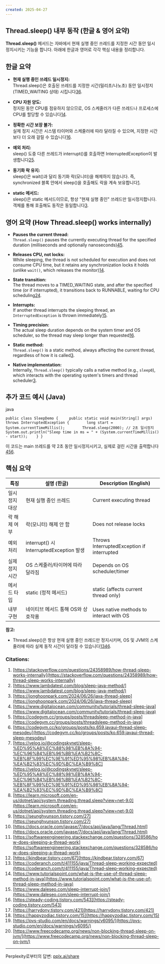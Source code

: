 ```yaml
---
created: 2025-04-27
---
```

## Thread.sleep() 내부 동작 (한글 & 영어 요약)

**Thread.sleep()** 메서드는 자바에서 현재 실행 중인 쓰레드를 지정한 시간 동안 일시 정지시키는 기능을 합니다. 아래에 한글과 영어로 각각 핵심 내용을 정리합니다.

## **한글 요약**

- **현재 실행 중인 쓰레드 일시정지:**  
    Thread.sleep()은 호출된 쓰레드를 지정한 시간(밀리초/나노초) 동안 일시정지(TIMED_WAITING 상태) 시킵니다[3](https://jonghoonpark.com/2024/06/26/java-thread-sleep)[6](https://codegym.cc/ko/groups/posts/ko.659.javaui-thread-sleep-mesodeu).
    
- **CPU 자원 양도:**  
    정지된 동안 CPU를 점유하지 않으므로, OS 스케줄러가 다른 쓰레드나 프로세스에 CPU를 할당할 수 있습니다[1](https://stackoverflow.com/questions/24358989/how-thread-sleep-works-internally)[4](https://www.digitalocean.com/community/tutorials/thread-sleep-java).
    
- **정확한 시간 보장 불가:**  
    실제 정지 시간은 시스템 타이머와 스케줄러에 따라 달라질 수 있으며, 지정한 시간보다 더 오래 걸릴 수 있습니다[1](https://stackoverflow.com/questions/24358989/how-thread-sleep-works-internally)[6](https://codegym.cc/ko/groups/posts/ko.659.javaui-thread-sleep-mesodeu).
    
- **예외 처리:**  
    sleep() 도중 다른 쓰레드가 interrupt()를 호출하면 InterruptedException이 발생합니다[2](https://www.lambdatest.com/blog/sleep-java-method/)[5](https://codegym.cc/groups/posts/threadsleep-method-in-java).
    
- **동기화 락 유지:**  
    sleep()은 wait()과 달리 동기화 락(모니터)을 해제하지 않습니다. 즉, synchronized 블록 안에서 sleep()을 호출해도 락을 계속 보유합니다[1](https://stackoverflow.com/questions/24358989/how-thread-sleep-works-internally).
    
- **static 메서드:**  
    sleep()은 static 메서드이므로, 항상 "현재 실행 중인" 쓰레드만 일시정지합니다. 객체를 통해 호출해도 동작은 동일합니다[3](https://jonghoonpark.com/2024/06/26/java-thread-sleep).
    

## **영어 요약 (How Thread.sleep() works internally)**

- **Pauses the current thread:**  
    `Thread.sleep()` pauses the currently executing thread for the specified duration (milliseconds and optionally nanoseconds)[4](https://www.digitalocean.com/community/tutorials/thread-sleep-java)[5](https://codegym.cc/groups/posts/threadsleep-method-in-java).
    
- **Releases CPU, not locks:**  
    While sleeping, the thread is not scheduled for execution and does not consume CPU time, but it retains any synchronization locks it holds (unlike `wait()`, which releases the monitor)[1](https://stackoverflow.com/questions/24358989/how-thread-sleep-works-internally)[4](https://www.digitalocean.com/community/tutorials/thread-sleep-java).
    
- **State transition:**  
    The thread moves to a TIMED_WAITING state, and after the specified time (or if interrupted), it transitions back to RUNNABLE, waiting for CPU scheduling[2](https://www.lambdatest.com/blog/sleep-java-method/)[4](https://www.digitalocean.com/community/tutorials/thread-sleep-java).
    
- **Interrupts:**  
    If another thread interrupts the sleeping thread, an `InterruptedException` is thrown immediately[1](https://stackoverflow.com/questions/24358989/how-thread-sleep-works-internally)[5](https://codegym.cc/groups/posts/threadsleep-method-in-java).
    
- **Timing precision:**  
    The actual sleep duration depends on the system timer and OS scheduler, so the thread may sleep longer than requested[1](https://stackoverflow.com/questions/24358989/how-thread-sleep-works-internally)[6](https://codegym.cc/ko/groups/posts/ko.659.javaui-thread-sleep-mesodeu).
    
- **Static method:**  
    `Thread.sleep()` is a static method, always affecting the current thread, regardless of how it is called[3](https://jonghoonpark.com/2024/06/26/java-thread-sleep).
    
- **Native implementation:**  
    Internally, `Thread.sleep()` typically calls a native method (e.g., `sleep0`), which interacts with the operating system's timers and thread scheduler[3](https://jonghoonpark.com/2024/06/26/java-thread-sleep).
    

## **추가 코드 예시 (Java)**

java

`public class SleepDemo {     public static void main(String[] args) throws InterruptedException {        long start = System.currentTimeMillis();        Thread.sleep(2000); // 2초 일시정지        System.out.println("Sleep time in ms = " + (System.currentTimeMillis() - start));    } }`

이 코드는 main 쓰레드를 약 2초 동안 일시정지시키고, 실제로 걸린 시간을 출력합니다[4](https://www.digitalocean.com/community/tutorials/thread-sleep-java)[5](https://codegym.cc/groups/posts/threadsleep-method-in-java)[6](https://codegym.cc/ko/groups/posts/ko.659.javaui-thread-sleep-mesodeu).

## **핵심 요약**

|특징|설명 (한글)|Description (English)|
|---|---|---|
|일시정지 대상|현재 실행 중인 쓰레드|Current executing thread|
|락 해제 여부|락(모니터) 해제 안 함|Does not release locks|
|예외 처리|interrupt() 시 InterruptedException 발생|Throws InterruptedException if interrupted|
|실제 정지 시간|OS 스케줄러/타이머에 따라 달라짐|Depends on OS scheduler/timer|
|메서드 타입|static (정적 메서드)|static (affects current thread only)|
|내부 구현|네이티브 메서드 통해 OS와 상호작용|Uses native methods to interact with OS|

**참고:**

- Thread.sleep()은 항상 현재 실행 중인 쓰레드만 정지시키며, OS 및 JVM의 스케줄러에 따라 실제 동작 시간이 달라질 수 있습니다[1](https://stackoverflow.com/questions/24358989/how-thread-sleep-works-internally)[3](https://jonghoonpark.com/2024/06/26/java-thread-sleep)[4](https://www.digitalocean.com/community/tutorials/thread-sleep-java)[6](https://codegym.cc/ko/groups/posts/ko.659.javaui-thread-sleep-mesodeu).
    

### Citations:

1. [https://stackoverflow.com/questions/24358989/how-thread-sleep-works-internally](https://stackoverflow.com/questions/24358989/how-thread-sleep-works-internally)
2. [https://www.lambdatest.com/blog/sleep-java-method/](https://www.lambdatest.com/blog/sleep-java-method/)
3. [https://jonghoonpark.com/2024/06/26/java-thread-sleep](https://jonghoonpark.com/2024/06/26/java-thread-sleep)
4. [https://www.digitalocean.com/community/tutorials/thread-sleep-java](https://www.digitalocean.com/community/tutorials/thread-sleep-java)
5. [https://codegym.cc/groups/posts/threadsleep-method-in-java](https://codegym.cc/groups/posts/threadsleep-method-in-java)
6. [https://codegym.cc/ko/groups/posts/ko.659.javaui-thread-sleep-mesodeu](https://codegym.cc/ko/groups/posts/ko.659.javaui-thread-sleep-mesodeu)
7. [https://velog.io/@codingskynet/sleep-%ED%95%A8%EC%88%98%EB%8A%94-%EC%96%B4%EB%96%BB%EA%B2%8C-%EB%8F%99%EC%9E%91%ED%95%98%EB%8A%94-%EA%B2%83%EC%9D%BC%EA%B9%8C](https://velog.io/@codingskynet/sleep-%ED%95%A8%EC%88%98%EB%8A%94-%EC%96%B4%EB%96%BB%EA%B2%8C-%EB%8F%99%EC%9E%91%ED%95%98%EB%8A%94-%EA%B2%83%EC%9D%BC%EA%B9%8C)
8. [https://learn.microsoft.com/en-us/dotnet/api/system.threading.thread.sleep?view=net-9.0](https://learn.microsoft.com/en-us/dotnet/api/system.threading.thread.sleep?view=net-9.0)
9. [https://seunghyunson.tistory.com/27](https://seunghyunson.tistory.com/27)
10. [https://docs.oracle.com/javase/7/docs/api/java/lang/Thread.html](https://docs.oracle.com/javase/7/docs/api/java/lang/Thread.html)
11. [https://softwareengineering.stackexchange.com/questions/328586/how-does-sleeping-a-thread-work](https://softwareengineering.stackexchange.com/questions/328586/how-does-sleeping-a-thread-work)
12. [https://kindbear.tistory.com/67](https://kindbear.tistory.com/67)
13. [https://coderanch.com/t/411155/java/Thread-sleep-working-expected](https://coderanch.com/t/411155/java/Thread-sleep-working-expected)
14. [https://www.tutorialspoint.com/what-is-the-use-of-thread-sleep-method-in-java](https://www.tutorialspoint.com/what-is-the-use-of-thread-sleep-method-in-java)
15. [https://www.daleseo.com/sleep-interrupt-join/](https://www.daleseo.com/sleep-interrupt-join/)
16. [https://steady-coding.tistory.com/543](https://steady-coding.tistory.com/543)
17. [https://harrydony.tistory.com/421](https://harrydony.tistory.com/421)
18. [https://happyzodiac.tistory.com/15](https://happyzodiac.tistory.com/15)
19. [https://pvs-studio.com/en/docs/warnings/v6095/](https://pvs-studio.com/en/docs/warnings/v6095/)
20. [https://www.freecodecamp.org/news/non-blocking-thread-sleep-on-jvm/](https://www.freecodecamp.org/news/non-blocking-thread-sleep-on-jvm/)

---

Perplexity로부터의 답변: [pplx.ai/share](https://www.perplexity.ai/search/pplx.ai/share)